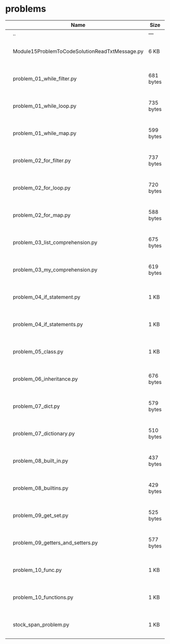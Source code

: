 # problems

<table><thead><tr class="header"><th></th><th>Name</th><th>Size</th><th>Modified</th><th></th></tr></thead><tbody><tr class="odd"><td></td><td><span class="goup">..</span></td><td>—</td><td>—</td><td></td></tr><tr class="even"><td></td><td><span class="name">Module15ProblemToCodeSolutionReadTxtMessage.py</span></td><td>6 KB</td><td>Mon Jul 26 22:35:13 2021</td><td></td></tr><tr class="odd"><td></td><td><span class="name">problem_01_while_filter.py</span></td><td>681 bytes</td><td>Mon Jul 26 22:35:13 2021</td><td></td></tr><tr class="even"><td></td><td><span class="name">problem_01_while_loop.py</span></td><td>735 bytes</td><td>Mon Jul 26 22:29:09 2021</td><td></td></tr><tr class="odd"><td></td><td><span class="name">problem_01_while_map.py</span></td><td>599 bytes</td><td>Mon Jul 26 22:29:09 2021</td><td></td></tr><tr class="even"><td></td><td><span class="name">problem_02_for_filter.py</span></td><td>737 bytes</td><td>Mon Jul 26 22:35:13 2021</td><td></td></tr><tr class="odd"><td></td><td><span class="name">problem_02_for_loop.py</span></td><td>720 bytes</td><td>Mon Jul 26 22:29:09 2021</td><td></td></tr><tr class="even"><td></td><td><span class="name">problem_02_for_map.py</span></td><td>588 bytes</td><td>Mon Jul 26 22:29:09 2021</td><td></td></tr><tr class="odd"><td></td><td><span class="name">problem_03_list_comprehension.py</span></td><td>675 bytes</td><td>Mon Jul 26 22:29:09 2021</td><td></td></tr><tr class="even"><td></td><td><span class="name">problem_03_my_comprehension.py</span></td><td>619 bytes</td><td>Mon Jul 26 22:29:09 2021</td><td></td></tr><tr class="odd"><td></td><td><span class="name">problem_04_if_statement.py</span></td><td>1 KB</td><td>Mon Jul 26 22:35:13 2021</td><td></td></tr><tr class="even"><td></td><td><span class="name">problem_04_if_statements.py</span></td><td>1 KB</td><td>Mon Jul 26 22:35:13 2021</td><td></td></tr><tr class="odd"><td></td><td><span class="name">problem_05_class.py</span></td><td>1 KB</td><td>Mon Jul 26 22:35:13 2021</td><td></td></tr><tr class="even"><td></td><td><span class="name">problem_06_inheritance.py</span></td><td>676 bytes</td><td>Mon Jul 26 22:35:13 2021</td><td></td></tr><tr class="odd"><td></td><td><span class="name">problem_07_dict.py</span></td><td>579 bytes</td><td>Mon Jul 26 22:29:09 2021</td><td></td></tr><tr class="even"><td></td><td><span class="name">problem_07_dictionary.py</span></td><td>510 bytes</td><td>Mon Jul 26 22:35:13 2021</td><td></td></tr><tr class="odd"><td></td><td><span class="name">problem_08_built_in.py</span></td><td>437 bytes</td><td>Mon Jul 26 22:35:13 2021</td><td></td></tr><tr class="even"><td></td><td><span class="name">problem_08_builtins.py</span></td><td>429 bytes</td><td>Mon Jul 26 22:29:09 2021</td><td></td></tr><tr class="odd"><td></td><td><span class="name">problem_09_get_set.py</span></td><td>525 bytes</td><td>Mon Jul 26 22:35:13 2021</td><td></td></tr><tr class="even"><td></td><td><span class="name">problem_09_getters_and_setters.py</span></td><td>577 bytes</td><td>Mon Jul 26 22:29:09 2021</td><td></td></tr><tr class="odd"><td></td><td><span class="name">problem_10_func.py</span></td><td>1 KB</td><td>Mon Jul 26 22:35:13 2021</td><td></td></tr><tr class="even"><td></td><td><span class="name">problem_10_functions.py</span></td><td>1 KB</td><td>Mon Jul 26 22:35:13 2021</td><td></td></tr><tr class="odd"><td></td><td><span class="name">stock_span_problem.py</span></td><td>1 KB</td><td>Mon Jul 26 22:29:09 2021</td><td></td></tr></tbody></table>

